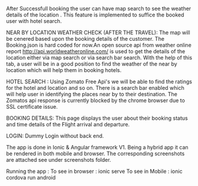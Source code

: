 After Successfull booking the user can have map search to see the weather details of the location . This feature is implemented to suffice the booked user with hotel search.


NEAR BY LOCATION WEATHER CHECK (AFTER THE TRAVEL):
The map will be cenered based upon the booking details of the customer. The Booking.json is hard coded for now.An open source api from weather online report http://api.worldweatheronline.com/ is used to get the details of the location either via map search or via search bar search. With the help of this tab, a user will be in a good position to find the weather of the near by location which will help them in booking hotels.

HOTEL SEARCH :
Using Zomato Free Api's we will be able to find the ratings for the hotel and location and so on. There is a search bar enabled which will help user in identifying the places near by to their destination.
The Zomatos api response is currently blocked by the chrome browser due to SSL certificate issue.

BOOKING DETAILS:
This page displays the user about their booking status and time details of the Flight arrival and departure.

LOGIN:
Dummy Login without back end.

The app is done in Ionic & Angular framework V1.
Being a hybrid app it can be rendered in both mobile and browser. The corresponding screenshots are attached see under screenshots folder.

Running the app :
To see in browser : ionic serve
To see in Mobile : ionic cordova run android



